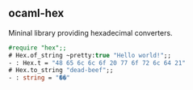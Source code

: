 ## ocaml-hex

Mininal library providing hexadecimal converters.

```ocaml
#require "hex";;
# Hex.of_string ~pretty:true "Hello world!";;
- : Hex.t = "48 65 6c 6c 6f 20 77 6f 72 6c 64 21"
# Hex.to_string "dead-beef";;
- : string = "ޭ��"
```